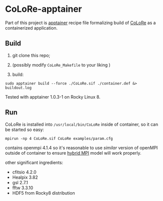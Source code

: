 # CoLoRe-apptainer

Part of this project is [apptainer](https://apptainer.org/) recipe file formalizing build of [CoLoRe](https://github.com/damonge/CoLoRe) as a containerized application.

## Build

1) git clone this repo;

2) (possibly modify `CoLoRe_Makefile` to your liking )

3) build:

```
sudo apptainer build --force ./CoLoRe.sif ./container.def &> buildout.log
```

Tested with apptainer 1.0.3-1 on Rocky Linux 8.

## Run

CoLoRe is installed into `/usr/local/bin/CoLoRe` inside of container, so it can be started so easy:

```
mpirun -np 4 CoLoRe.sif CoLoRe examples/param.cfg
```

contains openmpi 4.1.4 so it's reasonable to use _similar_ version of openMPI outside of container to ensure [hybrid MPI](https://apptainer.org/docs/user/main/mpi.html) model will work properly.

other significant ingredients:
- cfitsio 4.2.0 
- Healpix 3.82
- gsl 2.7.1
- fftw 3.3.10
- HDF5 from Rocky8 distribution
